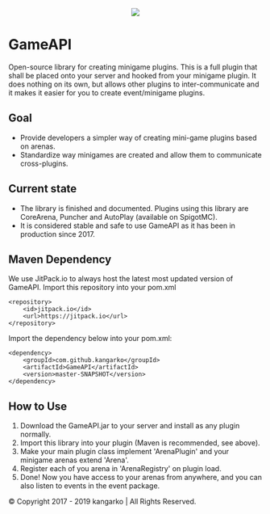 <p align="center">
  <a href="https://www.spigotcourse.org/?utm_source=github&utm_medium=github">
    <img src="https://i.imgur.com/Xr0p2g3.png" />
  </a>
</p>

# GameAPI
Open-source library for creating minigame plugins. This is a full plugin that shall be placed onto your server and hooked from your minigame plugin. It does nothing on its own, but allows other plugins to inter-communicate and it makes it easier for you to create event/minigame plugins.

## Goal
* Provide developers a simpler way of creating mini-game plugins based on arenas.
* Standardize way minigames are created and allow them to communicate cross-plugins.

## Current state
* The library is finished and documented. Plugins using this library are CoreArena, Puncher and AutoPlay (available on SpigotMC).
* It is considered stable and safe to use GameAPI as it has been in production since 2017.

## Maven Dependency

We use JitPack.io to always host the latest most updated version of GameAPI. Import this repository into your pom.xml

	<repository>
	    <id>jitpack.io</id>
	    <url>https://jitpack.io</url>
	</repository>

Import the dependency below into your pom.xml:

	<dependency>
	    <groupId>com.github.kangarko</groupId>
	    <artifactId>GameAPI</artifactId>
	    <version>master-SNAPSHOT</version>
	</dependency>


## How to Use
1. Download the GameAPI.jar to your server and install as any plugin normally.
2. Import this library into your plugin (Maven is recommended, see above).
3. Make your main plugin class implement 'ArenaPlugin' and your minigame arenas extend 'Arena'.
4. Register each of you arena in 'ArenaRegistry' on plugin load.
5. Done! Now you have access to your arenas from anywhere, and you can also listen to events in the event package.

© Copyright 2017 - 2019 kangarko | All Rights Reserved.